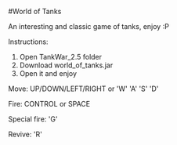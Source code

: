 #World of Tanks

An interesting and classic game of tanks, enjoy :P

Instructions:
1. Open TankWar_2.5 folder
2. Download world_of_tanks.jar
3. Open it and enjoy




Move: UP/DOWN/LEFT/RIGHT  or 'W' 'A' 'S' 'D'

Fire: CONTROL or SPACE

Special fire: 'G'

Revive: 'R'


